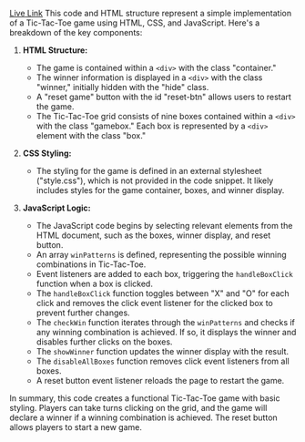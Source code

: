 <a target="_blank" href="https://tic-tac-toe-game-omor.vercel.app/">Live Link</a>
This code and HTML structure represent a simple implementation of a Tic-Tac-Toe game using HTML, CSS, and JavaScript. Here's a breakdown of the key components:

1. **HTML Structure:**
   - The game is contained within a `<div>` with the class "container."
   - The winner information is displayed in a `<div>` with the class "winner," initially hidden with the "hide" class.
   - A "reset game" button with the id "reset-btn" allows users to restart the game.
   - The Tic-Tac-Toe grid consists of nine boxes contained within a `<div>` with the class "gamebox." Each box is represented by a `<div>` element with the class "box."

2. **CSS Styling:**
   - The styling for the game is defined in an external stylesheet ("style.css"), which is not provided in the code snippet. It likely includes styles for the game container, boxes, and winner display.

3. **JavaScript Logic:**
   - The JavaScript code begins by selecting relevant elements from the HTML document, such as the boxes, winner display, and reset button.
   - An array `winPatterns` is defined, representing the possible winning combinations in Tic-Tac-Toe.
   - Event listeners are added to each box, triggering the `handleBoxClick` function when a box is clicked.
   - The `handleBoxClick` function toggles between "X" and "O" for each click and removes the click event listener for the clicked box to prevent further changes.
   - The `checkWin` function iterates through the `winPatterns` and checks if any winning combination is achieved. If so, it displays the winner and disables further clicks on the boxes.
   - The `showWinner` function updates the winner display with the result.
   - The `disableAllBoxes` function removes click event listeners from all boxes.
   - A reset button event listener reloads the page to restart the game.

In summary, this code creates a functional Tic-Tac-Toe game with basic styling. Players can take turns clicking on the grid, and the game will declare a winner if a winning combination is achieved. The reset button allows players to start a new game.
